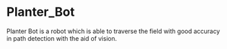 # Planter_Bot
Planter Bot is a robot which is able to traverse the field with good accuracy in path detection with the aid of vision.
